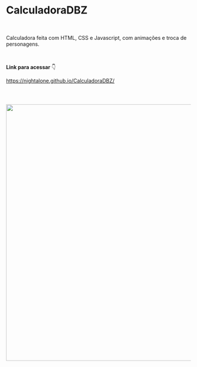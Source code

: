 # CalculadoraDBZ

<br>

Calculadora feita com HTML, CSS e Javascript, com animações e troca de personagens.

<br>

**Link para acessar** 👇

https://nightalone.github.io/CalculadoraDBZ/

#

<br>

<div align="center">
  <img src="https://user-images.githubusercontent.com/90106463/220816597-ca6d5fd3-7bdd-44db-ab70-f6c479356336.png" width="700px"/>
</div>
